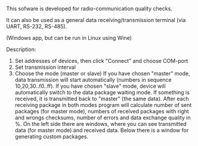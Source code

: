 This sofware is developed for radio-communication quality checks. 

It can also be used as a general data receiving/transmission terminal (via UART, RS-232, RS-485).

(Windows app, but can be run in Linux using Wine)

Description:
1. Set addresses of devices, then click "Connect" and choose COM-port
2. Set transmission interval
3. Choose the mode (master or slave)
If you have chosen "master" mode, data transmission will start automatically (numbers in sequence 10,20,30..f0..ff).
If you have chosen "slave" mode, device will automatically switch to the data package waiting mode. If something is received, it is transmitted back to "master" (the same data).
After each receiving package in both modes program will calculate number of sent packages (for master mode), numbers of received packages with right and wrongs checksums, number of errors and data exchange quality in %.
On the left side there are windows, where you can see transmitted data (for master mode) and received data.
Below there is a window for generating custom packages. 
